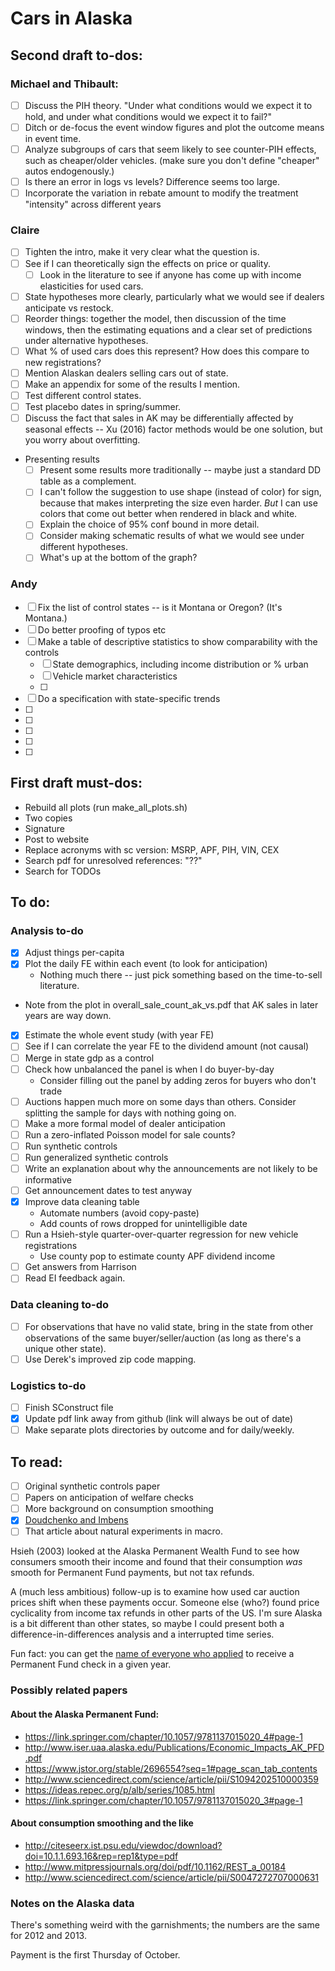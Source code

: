 # Cars in Alaska

## Second draft to-dos:
### Michael and Thibault:
- [ ] Discuss the PIH theory.  "Under what conditions would we expect it to hold, and under what conditions would we expect it to fail?"
- [ ] Ditch or de-focus the event window figures and plot the outcome means in event time.
- [ ] Analyze subgroups of cars that seem likely to see counter-PIH effects, such as cheaper/older vehicles. (make sure you don't define "cheaper" autos endogenously.)
- [ ] Is there an error in logs vs levels? Difference seems too large.
- [ ] Incorporate the variation in rebate amount to modify the treatment "intensity" across different years

### Claire
- [ ] Tighten the intro, make it very clear what the question is.
- [ ] See if I can theoretically sign the effects on price or quality.
    - [ ] Look in the literature to see if anyone has come up with income elasticities for used cars.
- [ ] State hypotheses more clearly, particularly what we would see if dealers anticipate vs restock.
- [ ] Reorder things: together the model, then discussion of the time windows, then the estimating equations and a clear set of predictions under alternative hypotheses.
- [ ] What % of used cars does this represent? How does this compare to new registrations?
- [ ] Mention Alaskan dealers selling cars out of state.
- [ ] Make an appendix for some of the results I mention.
- [ ] Test different control states.
- [ ] Test placebo dates in spring/summer.
- [ ] Discuss the fact that sales in AK may be differentially affected by seasonal effects -- Xu (2016) factor methods would be one solution, but you worry about overfitting.
- Presenting results
    - [ ] Present some results more traditionally -- maybe just a standard DD table as a complement.
    - [ ] I can't follow the suggestion to use shape (instead of color) for sign, because that makes interpreting the size even harder. *But* I can use colors that come out better when rendered in black and white.
    - [ ] Explain the choice of 95% conf bound in more detail.
    - [ ] Consider making schematic results of what we would see under different hypotheses.
    - [ ] What's up at the bottom of the graph?

### Andy
- [ ] Fix the list of control states -- is it Montana or Oregon? (It's Montana.)
- [ ] Do better proofing of typos etc
- [ ] Make a table of descriptive statistics to show comparability with the controls
    - [ ] State demographics, including income distribution or % urban
    - [ ] Vehicle market characteristics
    - [ ]
- [ ] Do a specification with state-specific trends
- [ ]
- [ ]
- [ ]
- [ ]
- [ ]

## First draft must-dos:
- Rebuild all plots (run make_all_plots.sh)
- Two copies
- Signature
- Post to website
- Replace acronyms with sc version: MSRP, APF, PIH, VIN, CEX
- Search pdf for unresolved references: "??"
- Search for TODOs

## To do:
### Analysis to-do
- [x] Adjust things per-capita
- [x] Plot the daily FE within each event (to look for anticipation)
    - Nothing much there -- just pick something based on the time-to-sell literature.
- Note from the plot in overall_sale_count_ak_vs.pdf that AK sales in later years are way down.
- [x] Estimate the whole event study (with year FE)
- [ ] See if I can correlate the year FE to the dividend amount (not causal)
- [ ] Merge in state gdp as a control
- [ ] Check how unbalanced the panel is when I do buyer-by-day
    - Consider filling out the panel by adding zeros for buyers who don't trade
- [ ] Auctions happen much more on some days than others. Consider splitting the sample for days with nothing going on.
- [ ] Make a more formal model of dealer anticipation
- [ ] Run a zero-inflated Poisson model for sale counts?
- [ ] Run synthetic controls
- [ ] Run generalized synthetic controls
- [ ] Write an explanation about why the announcements are not likely to be informative
- [ ] Get announcement dates to test anyway
- [x] Improve data cleaning table
    - Automate numbers (avoid copy-paste)
    - Add counts of rows dropped for unintelligible date
- [ ] Run a Hsieh-style quarter-over-quarter regression for new vehicle registrations
    - Use county pop to estimate county APF dividend income
- [ ] Get answers from Harrison
- [ ] Read EI feedback again.

### Data cleaning to-do
- [ ] For observations that have no valid state, bring in the state from other observations of the same buyer/seller/auction (as long as there's a unique other state).
- [ ] Use Derek's improved zip code mapping.

### Logistics to-do
- [ ] Finish SConstruct file
- [x] Update pdf link away from github (link will always be out of date)
- [ ] Make separate plots directories by outcome and for daily/weekly.

## To read:
- [ ] Original synthetic controls paper
- [ ] Papers on anticipation of welfare checks
- [ ] More background on consumption smoothing
- [x] [Doudchenko and Imbens](https://www.nber.org/papers/w22791)
- [ ] That article about natural experiments in macro.

Hsieh (2003) looked at the Alaska Permanent Wealth Fund to see how consumers smooth their income and found that their consumption _was_ smooth for Permanent Fund payments, but not tax refunds.

A (much less ambitious) follow-up is to examine how used car auction prices shift when these payments occur.
Someone else (who?) found price cyclicality from income tax refunds in other parts of the US.
I'm sure Alaska is a bit different than other states, so maybe I could present both a difference-in-differences analysis and a interrupted time series.

Fun fact: you can get the [name of everyone who applied](https://pfd.alaska.gov/Division-Info/Applicant-Database) to receive a Permanent Fund check in a given year.


### Possibly related papers
#### About the Alaska Permanent Fund:
- https://link.springer.com/chapter/10.1057/9781137015020_4#page-1
- http://www.iser.uaa.alaska.edu/Publications/Economic_Impacts_AK_PFD.pdf
- https://www.jstor.org/stable/2696554?seq=1#page_scan_tab_contents
- http://www.sciencedirect.com/science/article/pii/S1094202510000359
- https://ideas.repec.org/p/alb/series/1085.html
- https://link.springer.com/chapter/10.1057/9781137015020_3#page-1
#### About consumption smoothing and the like
- http://citeseerx.ist.psu.edu/viewdoc/download?doi=10.1.1.693.16&rep=rep1&type=pdf
- http://www.mitpressjournals.org/doi/pdf/10.1162/REST_a_00184
- http://www.sciencedirect.com/science/article/pii/S0047272707000631

### Notes on the Alaska data
There's something weird with the garnishments; the numbers are the same for 2012 and 2013.

Payment is the first Thursday of October.
